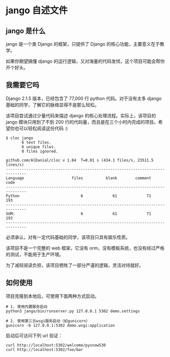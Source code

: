 # jango 自述文件

## jango 是什么

jango 是一个类 Django 的框架，只提供了 Django 的核心功能，主要意义在于教学。

如果你期望搞懂 django 的运行逻辑，又对海量的代码发怵，这个项目可能会帮你开个好头。

## 我需要它吗

Django 2.1.5 版本，已经包含了 77,000 行 python 代码。对于没有太多 django 基础的同学，了解它的脉络显得不是那么轻松。

该项目尝试通过少量代码来描述 django 的核心处理流程。实际上，该项目的 jango 模块只用到了不到 200 行的代码量，而且是在三个小时内完成的项目。希望你也可以轻松阅读这份代码 :)

```shell script
$ cloc jango
       6 text files.
       6 unique files.                              
       0 files ignored.

github.com/AlDanial/cloc v 1.84  T=0.01 s (434.1 files/s, 23511.5 lines/s)
-------------------------------------------------------------------------------
Language                     files          blank        comment           code
-------------------------------------------------------------------------------
Python                           6             61             71            193
-------------------------------------------------------------------------------
SUM:                             6             61             71            193
-------------------------------------------------------------------------------
```

必须承认，对有一定代码基础的同学，该项目只具有娱乐性质。

该项目不是一个完整的 web 框架，它没有 orm，没有模板系统，也没有经过严格的测试，不能用于生产环境。

为了减轻阅读负担，该项目牺牲了一部分严谨的逻辑，灵活对待就好。

## 如何使用

项目克隆到本地后，可使用下面两种方式启动。

```shell script
# 1. 使用内置服务启动
python3 jango/bin/runserver.py 127.0.0.1 5302 demo.settings

# 2. 使用第三方wsgi服务启动（如gunicorn）
gunicorn -b 127.0.0.1:5302 demo.wsgi:application
```

启动后可访问下列 url 验证：

```shell script
curl http://localhost:5302/welcome/pysnow530
curl http://localhost:5302/foo/bar
```
